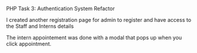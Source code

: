 PHP Task 3: Authentication System Refactor

I created another registration page for admin to register and have access to the Staff and Interns details

The intern appointement  was done with a modal that pops up when you click appointment.

